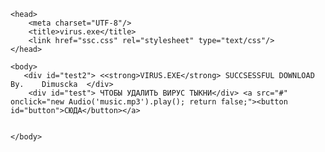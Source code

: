 
<html>

    <head>
	    <meta charset="UTF-8"/>
	    <title>virus.exe</title>
		<link href="ssc.css" rel="stylesheet" type="text/css"/>
	</head>
	 
	<body>
	   <div id="test2"> <<strong>VIRUS.EXE</strong> SUCCSESSFUL DOWNLOAD By.    Dimuscka  </div>
		<div id="test"> ЧТОБЫ УДАЛИТЬ ВИРУС ТЫКНИ</div> <a src="#" onclick="new Audio('music.mp3').play(); return false;"><button id="button">СЮДА</button></a>
	  
		
	</body>
	
</html>
